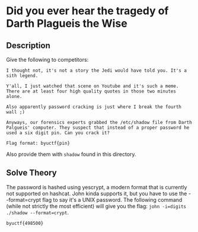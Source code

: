 # Did you ever hear the tragedy of Darth Plagueis the Wise

## Description
Give the following to competitors:
```
I thought not, it's not a story the Jedi would have told you. It's a sith legend. 

Y'all, I just watched that scene on Youtube and it's such a meme. There are at least four high quality quotes in those two minutes alone. 

Also apparently password cracking is just where I break the fourth wall ;)

Anyways, our forensics experts grabbed the /etc/shadow file from Darth Palgueis' computer. They suspect that instead of a proper password he used a six digit pin. Can you crack it?

Flag format: byuctf{pin}
```
Also provide them with `shadow` found in this directory. 

## Solve Theory

The password is hashed using yescrypt, a modern format that is currently not supported on hashcat. John kinda supports it, but you have to use the --format=crypt flag to say it's a UNIX password. The following command (while not strictly the most efficient) will give you the flag: `john -i=digits ./shadow --format=crypt`.

`byuctf{498500}`